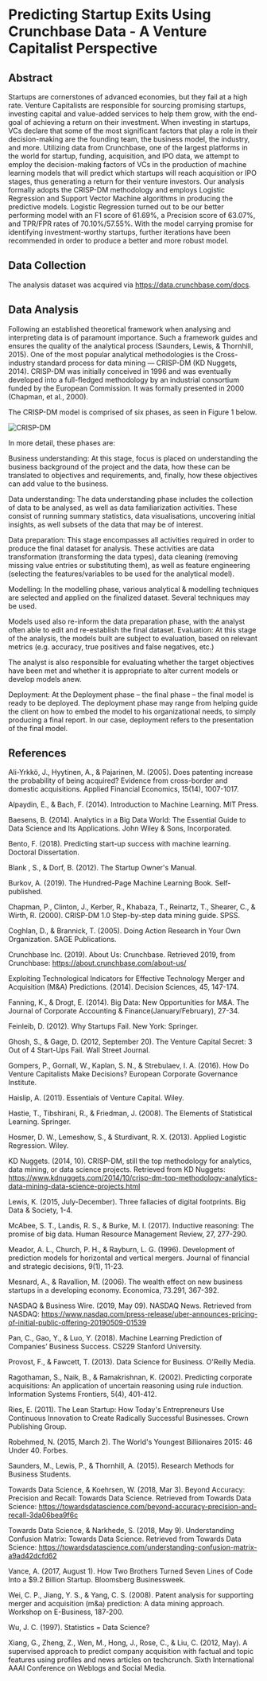 # Predicting Startup Exits Using Crunchbase Data - A Venture Capitalist Perspective

## Abstract

Startups are cornerstones of advanced economies, but they fail at a high rate. Venture
Capitalists are responsible for sourcing promising startups, investing capital and value-added
services to help them grow, with the end-goal of achieving a return on
their investment. When investing in startups, VCs declare that some of the most significant
factors that play a role in their decision-making are the founding team, the business
model, the industry, and more. Utilizing data from Crunchbase, one of the largest
platforms in the world for startup, funding, acquisition, and IPO data, we attempt to
employ the decision-making factors of VCs in the production of machine learning models
that will predict which startups will reach acquisition or IPO stages, thus generating a
return for their venture investors. Our analysis formally adopts the CRISP-DM methodology
and employs Logistic Regression and Support Vector Machine algorithms in producing the
predictive models. Logistic Regression turned out to be our better performing model with
an F1 score of 61.69%, a Precision score of 63.07%, and TPR/FPR rates of 70.10%/57.55%.
With the model carrying promise for identifying investment-worthy startups, further
iterations have been recommended in order to produce a better and more robust model.

## Data Collection

The analysis dataset was acquired via https://data.crunchbase.com/docs.

## Data Analysis

Following an established theoretical framework when analysing and interpreting data is of paramount importance. Such a framework guides and ensures the quality of the analytical process (Saunders, Lewis, & Thornhill, 2015). One of the most popular analytical methodologies is the Cross-industry standard process for data mining — CRISP-DM (KD Nuggets, 2014). CRISP-DM was initially conceived in 1996 and was eventually developed into a full-fledged methodology by an industrial consortium funded by the European Commission. It was formally presented in 2000 (Chapman, et al., 2000).

The CRISP-DM model is comprised of six phases, as seen in Figure 1 below.

![CRISP-DM](https://upload.wikimedia.org/wikipedia/commons/thumb/b/b9/CRISP-DM_Process_Diagram.png/479px-CRISP-DM_Process_Diagram.png)

In more detail, these phases are:

Business understanding: At this stage, focus is placed on understanding the business background of the project and the data, how these can be translated to objectives and requirements, and, finally, how these objectives can add value to the business.

Data understanding: The data understanding phase includes the collection of data to be analysed, as well as data familiarization activities. These consist of running summary statistics, data visualisations, uncovering initial insights, as well subsets of the data that may be of interest.

Data preparation: This stage encompasses all activities required in order to produce the final dataset for analysis. These activities are data transformation (transforming the data types), data cleaning (removing missing value entries or substituting them), as well as feature engineering (selecting the features/variables to be used for the analytical model).

Modelling: In the modelling phase, various analytical & modelling techniques are selected and applied on the finalized dataset. Several techniques may be used.

Models used also re-inform the data preparation phase, with the analyst often able to edit and re-establish the final dataset.
Evaluation: At this stage of the analysis, the models built are subject to evaluation, based on relevant metrics (e.g. accuracy, true positives and false negatives, etc.)

The analyst is also responsible for evaluating whether the target objectives have been met and whether it is appropriate to alter current models or develop models anew.

Deployment: At the Deployment phase – the final phase – the final model is ready to be deployed. The deployment phase may range from helping guide the client on how to embed the model to his organizational needs, to simply producing a final report. In our case, deployment refers to the presentation of the final model.

## References

Ali-Yrkkö, J., Hyytinen, A., & Pajarinen, M. (2005). Does patenting increase the probability of being acquired? Evidence from cross-border and domestic acquisitions. Applied Financial Economics, 15(14), 1007-1017.

Alpaydin, E., & Bach, F. (2014). Introduction to Machine Learning. MIT Press.

Baesens, B. (2014). Analytics in a Big Data World: The Essential Guide to Data Science and Its Applications. John Wiley & Sons, Incorporated.

Bento, F. (2018). Predicting start-up success with machine learning. Doctoral Dissertation.

Blank , S., & Dorf, B. (2012). The Startup Owner's Manual.

Burkov, A. (2019). The Hundred-Page Machine Learning Book. Self-published.

Chapman, P., Clinton, J., Kerber, R., Khabaza, T., Reinartz, T., Shearer, C., & Wirth, R. (2000). CRISP-DM 1.0 Step-by-step data mining guide. SPSS.

Coghlan, D., & Brannick, T. (2005). Doing Action Research in Your Own Organization. SAGE Publications.

Crunchbase Inc. (2019). About Us: Crunchbase. Retrieved 2019, from Crunchbase: https://about.crunchbase.com/about-us/

Exploiting Technological Indicators for Effective Technology Merger and Acquisition (M&A) Predictions. (2014). Decision Sciences, 45, 147-174.

Fanning, K., & Drogt, E. (2014). Big Data: New Opportunities for M&A. The Journal of Corporate Accounting & Finance(January/February), 27-34.

Feinleib, D. (2012). Why Startups Fail. New York: Springer.

Ghosh, S., & Gage, D. (2012, September 20). The Venture Capital Secret: 3 Out of 4 Start-Ups Fail. Wall Street Journal.

Gompers, P., Gornall, W., Kaplan, S. N., & Strebulaev, I. A. (2016). How Do Venture Capitalists Make Decisions? European Corporate Governance Institute.

Haislip, A. (2011). Essentials of Venture Capital. Wiley.

Hastie, T., Tibshirani, R., & Friedman, J. (2008). The Elements of Statistical Learning. Springer.

Hosmer, D. W., Lemeshow, S., & Sturdivant, R. X. (2013). Applied Logistic Regression. Wiley.

KD Nuggets. (2014, 10). CRISP-DM, still the top methodology for analytics, data mining, or data science projects. Retrieved from KD Nuggets: https://www.kdnuggets.com/2014/10/crisp-dm-top-methodology-analytics-data-mining-data-science-projects.html

Lewis, K. (2015, July-December). Three fallacies of digital footprints. Big Data & Society, 1-4.

McAbee, S. T., Landis, R. S., & Burke, M. I. (2017). Inductive reasoning: The promise of big data. Human Resource Management Review, 27, 277-290.

Meador, A. L., Church, P. H., & Rayburn, L. G. (1996). Development of prediction models for horizontal and vertical mergers. Journal of financial and strategic decisions, 9(1), 11-23.

Mesnard, A., & Ravallion, M. (2006). The wealth effect on new business startups in a developing economy. Economica, 73.291, 367-392.

NASDAQ & Business Wire. (2019, May 09). NASDAQ News. Retrieved from NASDAQ: https://www.nasdaq.com/press-release/uber-announces-pricing-of-initial-public-offering-20190509-01539

Pan, C., Gao, Y., & Luo, Y. (2018). Machine Learning Prediction of Companies’ Business Success. CS229 Stanford University.

Provost, F., & Fawcett, T. (2013). Data Science for Business. O'Reilly Media.

Ragothaman, S., Naik, B., & Ramakrishnan, K. (2002). Predicting corporate acquisitions: An application of uncertain reasoning using rule induction. Information Systems Frontiers, 5(4), 401-412.

Ries, E. (2011). The Lean Startup: How Today's Entrepreneurs Use Continuous Innovation to Create Radically Successful Businesses. Crown Publishing Group.

Robehmed, N. (2015, March 2). The World's Youngest Billionaires 2015: 46 Under 40. Forbes.

Saunders, M., Lewis, P., & Thornhill, A. (2015). Research Methods for Business Students.

Towards Data Science, & Koehrsen, W. (2018, Mar 3). Beyond Accuracy: Precision and Recall: Towards Data Science. Retrieved from Towards Data Science: https://towardsdatascience.com/beyond-accuracy-precision-and-recall-3da06bea9f6c

Towards Data Science, & Narkhede, S. (2018, May 9). Understanding Confusion Matrix: Towards Data Science. Retrieved from Towards Data Science: https://towardsdatascience.com/understanding-confusion-matrix-a9ad42dcfd62

Vance, A. (2017, August 1). How Two Brothers Turned Seven Lines of Code Into a $9.2 Billion Startup. Bloomsberg Businessweek.

Wei, C. P., Jiang, Y. S., & Yang, C. S. (2008). Patent analysis for supporting merger and acquisition (m&a) prediction: A data mining approach. Workshop on E-Business, 187-200.

Wu, J. C. (1997). Statistics = Data Science?

Xiang, G., Zheng, Z., Wen, M., Hong, J., Rose, C., & Liu, C. (2012, May). A supervised approach to predict company acquisition with factual and topic features using profiles and news articles on techcrunch. Sixth International AAAI Conference on Weblogs and Social Media.
